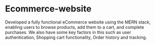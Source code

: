 # Ecommerce-website
Developed a fully functional eCommerce website using the MERN stack, enabling users to browse products, add them to a cart, and complete purchases.
We also have some key factors in this such as user authentication, Shopping cart functionality, Order history and tracking.
